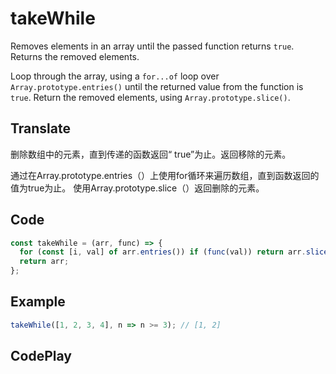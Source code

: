 # takeWhile

Removes elements in an array until the passed function returns `true`. Returns the removed elements.

Loop through the array, using a `for...of` loop over `Array.prototype.entries()` until the returned value from the function is `true`.
Return the removed elements, using `Array.prototype.slice()`.

## Translate

删除数组中的元素，直到传递的函数返回“ true”为止。返回移除的元素。

通过在Array.prototype.entries（）上使用for循环来遍历数组，直到函数返回的值为true为止。
使用Array.prototype.slice（）返回删除的元素。

## Code

```js
const takeWhile = (arr, func) => {
  for (const [i, val] of arr.entries()) if (func(val)) return arr.slice(0, i);
  return arr;
};
```

## Example

```js
takeWhile([1, 2, 3, 4], n => n >= 3); // [1, 2]
```

## CodePlay

<template>
  <code-play codeplay-id="" />
</template>
